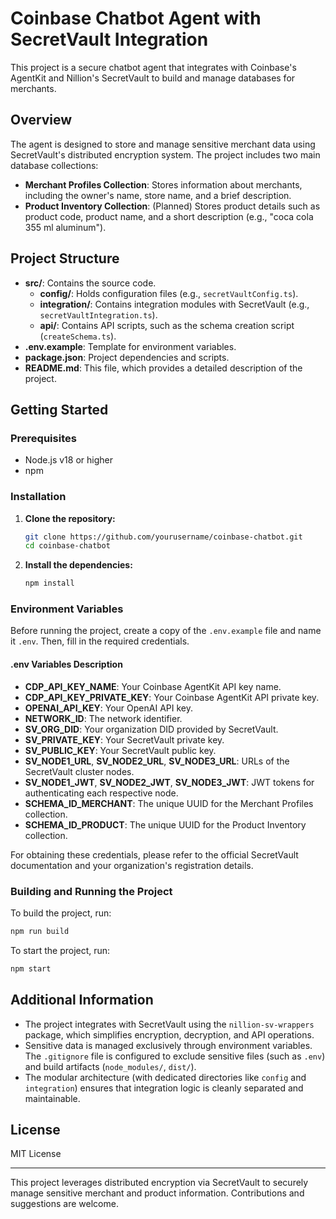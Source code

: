 # Coinbase Chatbot Agent with SecretVault Integration

This project is a secure chatbot agent that integrates with Coinbase's AgentKit and Nillion's SecretVault to build and manage databases for merchants.

## Overview

The agent is designed to store and manage sensitive merchant data using SecretVault's distributed encryption system. The project includes two main database collections:

- **Merchant Profiles Collection**: Stores information about merchants, including the owner's name, store name, and a brief description.
- **Product Inventory Collection**: (Planned) Stores product details such as product code, product name, and a short description (e.g., "coca cola 355 ml aluminum").

## Project Structure

- **src/**: Contains the source code.
  - **config/**: Holds configuration files (e.g., `secretVaultConfig.ts`).
  - **integration/**: Contains integration modules with SecretVault (e.g., `secretVaultIntegration.ts`).
  - **api/**: Contains API scripts, such as the schema creation script (`createSchema.ts`).
- **.env.example**: Template for environment variables.
- **package.json**: Project dependencies and scripts.
- **README.md**: This file, which provides a detailed description of the project.

## Getting Started

### Prerequisites

- Node.js v18 or higher
- npm

### Installation

1. **Clone the repository:**

   ```bash
   git clone https://github.com/yourusername/coinbase-chatbot.git
   cd coinbase-chatbot
   ```

2. **Install the dependencies:**

   ```bash
   npm install
   ```

### Environment Variables

Before running the project, create a copy of the `.env.example` file and name it `.env`. Then, fill in the required credentials.

#### .env Variables Description

- **CDP_API_KEY_NAME**: Your Coinbase AgentKit API key name.
- **CDP_API_KEY_PRIVATE_KEY**: Your Coinbase AgentKit API private key.
- **OPENAI_API_KEY**: Your OpenAI API key.
- **NETWORK_ID**: The network identifier.
- **SV_ORG_DID**: Your organization DID provided by SecretVault.
- **SV_PRIVATE_KEY**: Your SecretVault private key.
- **SV_PUBLIC_KEY**: Your SecretVault public key.
- **SV_NODE1_URL**, **SV_NODE2_URL**, **SV_NODE3_URL**: URLs of the SecretVault cluster nodes.
- **SV_NODE1_JWT**, **SV_NODE2_JWT**, **SV_NODE3_JWT**: JWT tokens for authenticating each respective node.
- **SCHEMA_ID_MERCHANT**: The unique UUID for the Merchant Profiles collection.
- **SCHEMA_ID_PRODUCT**: The unique UUID for the Product Inventory collection.

For obtaining these credentials, please refer to the official SecretVault documentation and your organization's registration details.

### Building and Running the Project

To build the project, run:

```bash
npm run build
```

To start the project, run:

```bash
npm start
```

## Additional Information

- The project integrates with SecretVault using the `nillion-sv-wrappers` package, which simplifies encryption, decryption, and API operations.
- Sensitive data is managed exclusively through environment variables. The `.gitignore` file is configured to exclude sensitive files (such as `.env`) and build artifacts (`node_modules/`, `dist/`).
- The modular architecture (with dedicated directories like `config` and `integration`) ensures that integration logic is cleanly separated and maintainable.

## License

MIT License

---

This project leverages distributed encryption via SecretVault to securely manage sensitive merchant and product information. Contributions and suggestions are welcome.
